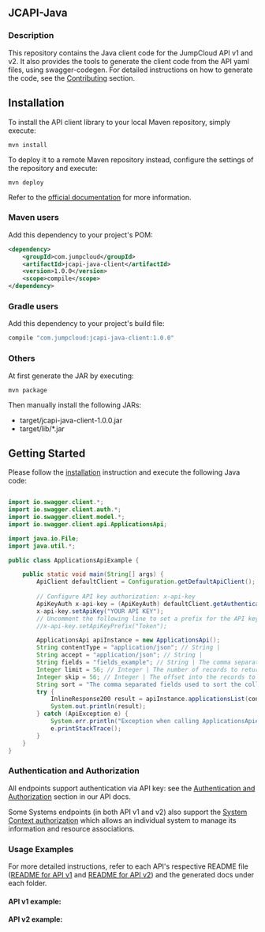 ## JCAPI-Java

### Description

This repository contains the Java client code for the JumpCloud API v1 and v2.
It also provides the tools to generate the client code from the API yaml files, using swagger-codegen.
For detailed instructions on how to generate the code, see the [Contributing](CONTRIBUTING.md) section.

## Installation

To install the API client library to your local Maven repository, simply execute:

```shell
mvn install
```

To deploy it to a remote Maven repository instead, configure the settings of the repository and execute:

```shell
mvn deploy
```

Refer to the [official documentation](https://maven.apache.org/plugins/maven-deploy-plugin/usage.html) for more information.

### Maven users

Add this dependency to your project's POM:

```xml
<dependency>
    <groupId>com.jumpcloud</groupId>
    <artifactId>jcapi-java-client</artifactId>
    <version>1.0.0</version>
    <scope>compile</scope>
</dependency>
```

### Gradle users

Add this dependency to your project's build file:

```groovy
compile "com.jumpcloud:jcapi-java-client:1.0.0"
```

### Others

At first generate the JAR by executing:

    mvn package

Then manually install the following JARs:

* target/jcapi-java-client-1.0.0.jar
* target/lib/*.jar

## Getting Started

Please follow the [installation](#installation) instruction and execute the following Java code:

```java

import io.swagger.client.*;
import io.swagger.client.auth.*;
import io.swagger.client.model.*;
import io.swagger.client.api.ApplicationsApi;

import java.io.File;
import java.util.*;

public class ApplicationsApiExample {

    public static void main(String[] args) {
        ApiClient defaultClient = Configuration.getDefaultApiClient();
        
        // Configure API key authorization: x-api-key
        ApiKeyAuth x-api-key = (ApiKeyAuth) defaultClient.getAuthentication("x-api-key");
        x-api-key.setApiKey("YOUR API KEY");
        // Uncomment the following line to set a prefix for the API key, e.g. "Token" (defaults to null)
        //x-api-key.setApiKeyPrefix("Token");

        ApplicationsApi apiInstance = new ApplicationsApi();
        String contentType = "application/json"; // String | 
        String accept = "application/json"; // String | 
        String fields = "fields_example"; // String | The comma separated fileds included in the returned records. If omitted the default list of fields will be returned.
        Integer limit = 56; // Integer | The number of records to return at once.
        Integer skip = 56; // Integer | The offset into the records to return.
        String sort = "The comma separated fields used to sort the collection. Default sort is ascending, prefix with - to sort descending."; // String | 
        try {
            InlineResponse200 result = apiInstance.applicationsList(contentType, accept, fields, limit, skip, sort);
            System.out.println(result);
        } catch (ApiException e) {
            System.err.println("Exception when calling ApplicationsApi#applicationsList");
            e.printStackTrace();
        }
    }
}

```

### Authentication and Authorization

All endpoints support authentication via API key: see the [Authentication and Authorization](https://docs.jumpcloud.com/2.0/authentication-and-authorization/authentication-and-authorization-overview) section in our API docs.

Some Systems endpoints (in both API v1 and v2) also support the [System Context authorization](https://docs.jumpcloud.com/2.0/authentication-and-authorization/system-context) which allows an individual system to manage its information and resource associations.

### Usage Examples

For more detailed instructions, refer to each API's respective README file ([README for API v1](jcapiv1/README.md) and [README for API v2](jcapiv2/README.md)) and the generated docs under each folder.

#### API v1 example:

#### API v2 example:
